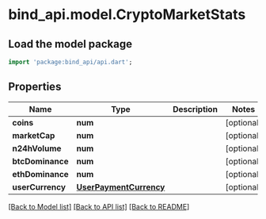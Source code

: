 # bind_api.model.CryptoMarketStats

## Load the model package
```dart
import 'package:bind_api/api.dart';
```

## Properties
Name | Type | Description | Notes
------------ | ------------- | ------------- | -------------
**coins** | **num** |  | [optional] 
**marketCap** | **num** |  | [optional] 
**n24hVolume** | **num** |  | [optional] 
**btcDominance** | **num** |  | [optional] 
**ethDominance** | **num** |  | [optional] 
**userCurrency** | [**UserPaymentCurrency**](UserPaymentCurrency.md) |  | [optional] 

[[Back to Model list]](../README.md#documentation-for-models) [[Back to API list]](../README.md#documentation-for-api-endpoints) [[Back to README]](../README.md)


